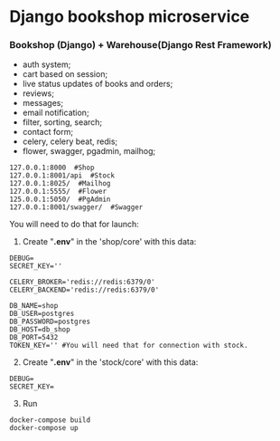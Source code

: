 # Django bookshop microservice

### Bookshop (Django) + Warehouse(Django Rest Framework)  

- auth system;
- cart based on session;
- live status updates of books and orders;
- reviews;
- messages;
- email notification;
- filter, sorting, search;
- contact form;
- celery, celery beat, redis;
- flower, swagger, pgadmin, mailhog;

```
127.0.0.1:8000  #Shop
127.0.0.1:8001/api  #Stock
127.0.0.1:8025/  #Mailhog
127.0.0.1:5555/  #Flower
125.0.0.1:5050/  #PgAdmin
127.0.0.1:8001/swagger/  #Swagger
```
You will need to do that for launch:
1) Create "**.env**" in the 'shop/core' with this data:

```
DEBUG=
SECRET_KEY=''

CELERY_BROKER='redis://redis:6379/0'
CELERY_BACKEND='redis://redis:6379/0'

DB_NAME=shop
DB_USER=postgres
DB_PASSWORD=postgres
DB_HOST=db_shop
DB_PORT=5432
TOKEN_KEY='' #You will need that for connection with stock.
```

2) Create "**.env**" in the 'stock/core' with this data:
```
DEBUG=
SECRET_KEY=
```
3) Run  
```
docker-compose build
docker-compose up
```
